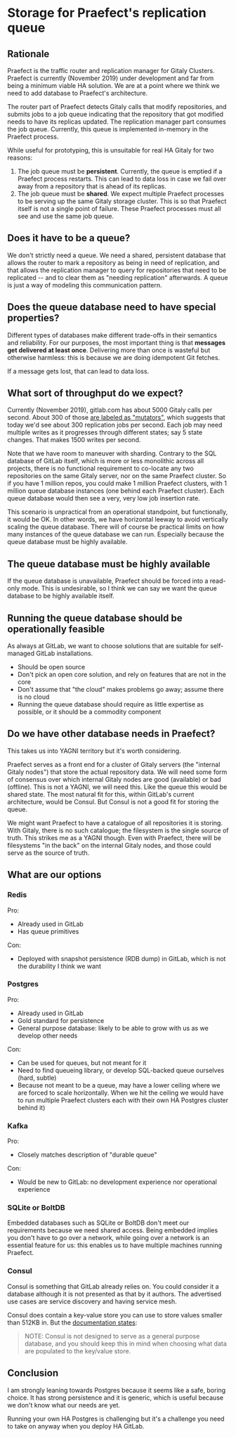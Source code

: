 # Storage for Praefect's replication queue

## Rationale

Praefect is the traffic router and replication manager for Gitaly Clusters.
Praefect is currently (November 2019) under development and far from
being a minimum viable HA solution. We are at a point where we think we
need to add database to Praefect's architecture.

The router part of Praefect detects Gitaly calls that modify
repositories, and submits jobs to a job queue indicating that the
repository that got modified needs to have its replicas updated. The
replication manager part consumes the job queue. Currently, this queue
is implemented in-memory in the Praefect process.

While useful for prototyping, this is unsuitable for real HA Gitaly for
two reasons:

1.  The job queue must be **persistent**. Currently, the queue is
    emptied if a Praefect process restarts. This can lead to data loss
    in case we fail over away from a repository that is ahead of its
    replicas.
2.  The job queue must be **shared**. We expect multiple Praefect
    processes to be serving up the same Gitaly storage cluster. This is
    so that Praefect itself is not a single point of failure. These
    Praefect processes must all see and use the same job queue.

## Does it have to be a queue?

We don't strictly need a queue. We need a shared, persistent database
that allows the router to mark a repository as being in need of
replication, and that allows the replication manager to query for
repositories that need to be replicated -- and to clear them as "needing
replication" afterwards. A queue is just a way of modeling this
communication pattern.

## Does the queue database need to have special properties?

Different types of databases make different trade-offs in their semantics
and reliability. For our purposes, the most important thing is that
**messages get delivered at least once**. Delivering more than once is
wasteful but otherwise harmless: this is because we are doing idempotent
Git fetches.

If a message gets lost, that can lead to data loss.

## What sort of throughput do we expect?

Currently (November 2019), gitlab.com has about 5000 Gitaly calls per
second. About 300 of those [are labeled as
"mutators"](https://prometheus.gprd.gitlab.net/graph?g0.range_input=7d&g0.expr=sum(rate(gitaly_cacheinvalidator_optype_total%5B5m%5D))%20by%20(type)&g0.tab=0),
which suggests that today we'd see about 300 replication jobs per
second. Each job may need multiple writes as it progresses through
different states; say 5 state changes. That makes 1500 writes per
second.

Note that we have room to maneuver with sharding. Contrary to the SQL
database of GitLab itself, which is more or less monolithic across all
projects, there is no functional requirement to co-locate any two
repositories on the same Gitaly server, nor on the same Praefect
cluster. So if you have 1 million repos, you could make 1 million
Praefect clusters, with 1 million queue database instances (one behind
each Praefect cluster). Each queue database would then see a very, very
low job insertion rate.

This scenario is unpractical from an operational standpoint, but
functionally, it would be OK. In other words, we have horizontal leeway
to avoid vertically scaling the queue database. There will of course be
practical limits on how many instances of the queue database we can run.
Especially because the queue database must be highly available.

## The queue database must be highly available

If the queue database is unavailable, Praefect should be forced into a
read-only mode. This is undesirable, so I think we can say we want the
queue database to be highly available itself.

## Running the queue database should be operationally feasible

As always at GitLab, we want to choose solutions that are suitable for
self-managed GitLab installations.

-   Should be open source
-   Don't pick an open core solution, and rely on features that are not
    in the core
-   Don't assume that "the cloud" makes problems go away; assume there
    is no cloud
-   Running the queue database should require as little expertise as
    possible, or it should be a commodity component

## Do we have other database needs in Praefect?

This takes us into YAGNI territory but it's worth considering.

Praefect serves as a front end for a cluster of Gitaly servers (the
"internal Gitaly nodes") that store the actual repository data. We will
need some form of consensus over which internal Gitaly nodes are good
(available) or bad (offline). This is not a YAGNI, we will need this.
Like the queue this would be shared state. The most natural fit for
this, within GitLab's current architecture, would be Consul. But Consul
is not a good fit for storing the queue.

We might want Praefect to have a catalogue of all repositories it is
storing. With Gitaly, there is no such catalogue; the filesystem is the
single source of truth. This strikes me as a YAGNI though. Even with
Praefect, there will be filesystems "in the back" on the internal Gitaly
nodes, and those could serve as the source of truth.

## What are our options

### Redis

Pro:

-   Already used in GitLab
-   Has queue primitives

Con:

-   Deployed with snapshot persistence (RDB dump) in GitLab, which is
    not the durability I think we want

### Postgres

Pro:

-   Already used in GitLab
-   Gold standard for persistence
-   General purpose database: likely to be able to grow with us as we
    develop other needs

Con:

-   Can be used for queues, but not meant for it
-   Need to find queueing library, or develop SQL-backed queue ourselves
    (hard, subtle)
-   Because not meant to be a queue, may have a lower ceiling where we
    are forced to scale horizontally. When we hit the ceiling we would
    have to run multiple Praefect clusters each with their own HA
    Postgres cluster behind it)

### Kafka

Pro:

-   Closely matches description of "durable queue"

Con:

-   Would be new to GitLab: no development experience nor operational
    experience

### SQLite or BoltDB

Embedded databases such as SQLite or BoltDB don't meet our requirements
because we need shared access. Being embedded implies you don't have to
go over a network, while going over a network is an essential feature
for us: this enables us to have multiple machines running Praefect.

### Consul

Consul is something that GitLab already relies on. You could consider it
a database although it is not presented as that by it authors. The
advertised use cases are service discovery and having service mesh.

Consul does contain a key-value store you can use to store values
smaller than 512KB in. But the [documentation
states](https://www.consul.io/docs/install/performance.html#memory-requirements):

> NOTE: Consul is not designed to serve as a general purpose database,
> and you should keep this in mind when choosing what data are populated
> to the key/value store.

## Conclusion

I am strongly leaning towards Postgres because it seems like a safe,
boring choice. It has strong persistence and it is generic, which is
useful because we don't know what our needs are yet.

Running your own HA Postgres is challenging but it's a challenge you
need to take on anyway when you deploy HA GitLab.
